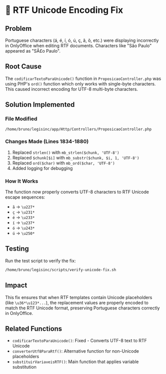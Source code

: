 # 🔧 RTF Unicode Encoding Fix

## Problem
Portuguese characters (á, é, í, ó, ú, ç, ã, õ, etc.) were displaying incorrectly in OnlyOffice when editing RTF documents. Characters like "São Paulo" appeared as "SÃ£o Paulo".

## Root Cause
The `codificarTextoParaUnicode()` function in `ProposicaoController.php` was using PHP's `ord()` function which only works with single-byte characters. This caused incorrect encoding for UTF-8 multi-byte characters.

## Solution Implemented

### File Modified
`/home/bruno/legisinc/app/Http/Controllers/ProposicaoController.php`

### Changes Made (Lines 1834-1880)
1. Replaced `strlen()` with `mb_strlen($chunk, 'UTF-8')`
2. Replaced `$chunk[$i]` with `mb_substr($chunk, $i, 1, 'UTF-8')`
3. Replaced `ord($char)` with `mb_ord($char, 'UTF-8')`
4. Added logging for debugging

### How It Works
The function now properly converts UTF-8 characters to RTF Unicode escape sequences:
- `ã` → `\u227*`
- `ç` → `\u231*`
- `é` → `\u233*`
- `í` → `\u237*`
- `ó` → `\u243*`
- `ú` → `\u250*`

## Testing
Run the test script to verify the fix:
```bash
/home/bruno/legisinc/scripts/verify-unicode-fix.sh
```

## Impact
This fix ensures that when RTF templates contain Unicode placeholders (like `\u36*\u123*...`), the replacement values are properly encoded to match the RTF Unicode format, preserving Portuguese characters correctly in OnlyOffice.

## Related Functions
- `codificarTextoParaUnicode()`: Fixed - Converts UTF-8 text to RTF Unicode
- `converterUtf8ParaRtf()`: Alternative function for non-Unicode placeholders
- `substituirVariaveisRTF()`: Main function that applies variable substitution
